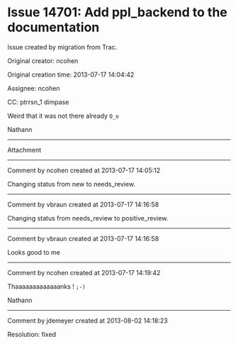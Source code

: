 # Issue 14701: Add ppl_backend to the documentation

Issue created by migration from Trac.

Original creator: ncohen

Original creation time: 2013-07-17 14:04:42

Assignee: ncohen

CC:  ptrrsn_1 dimpase

Weird that it was not there already `O_o`

Nathann


---

Attachment


---

Comment by ncohen created at 2013-07-17 14:05:12

Changing status from new to needs_review.


---

Comment by vbraun created at 2013-07-17 14:16:58

Changing status from needs_review to positive_review.


---

Comment by vbraun created at 2013-07-17 14:16:58

Looks good to me


---

Comment by ncohen created at 2013-07-17 14:19:42

Thaaaaaaaaaaaaanks ! `;-)`

Nathann


---

Comment by jdemeyer created at 2013-08-02 14:18:23

Resolution: fixed
